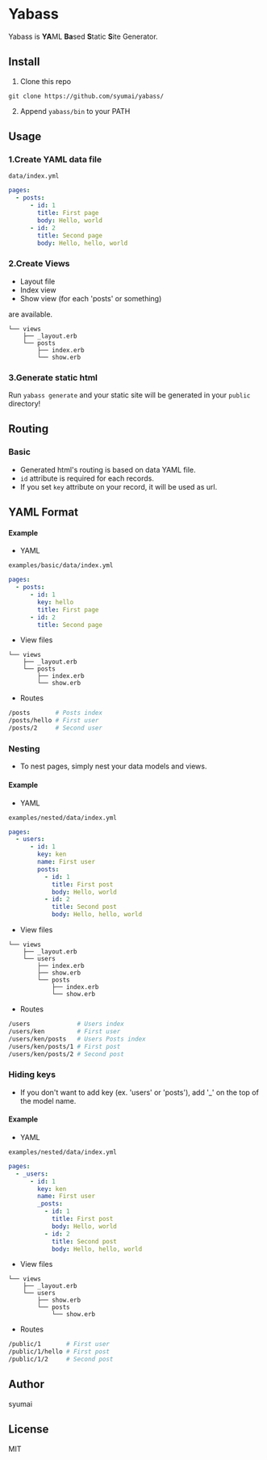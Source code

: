 # Yabass
Yabass is **YA**ML **Ba**sed **S**tatic **S**ite Generator.

## Install
1. Clone this repo

`git clone https://github.com/syumai/yabass/`

2. Append `yabass/bin` to your PATH

## Usage
### 1.Create YAML data file

`data/index.yml`
```yml
pages:
  - posts:
      - id: 1
        title: First page
        body: Hello, world
      - id: 2
        title: Second page
        body: Hello, hello, world
```

### 2.Create Views

* Layout file
* Index view
* Show view (for each 'posts' or something)

are available.

```
└── views
    ├── _layout.erb
	└── posts
		├── index.erb
		└── show.erb
```

### 3.Generate static html

Run `yabass generate` and your static site will be generated in your `public` directory!

## Routing

### Basic

* Generated html's routing is based on data YAML file.
* `id` attribute is required for each records.
* If you set `key` attribute on your record, it will be used as url.

## YAML Format

#### Example

* YAML

`examples/basic/data/index.yml`
```yml
pages:
  - posts:
      - id: 1
        key: hello
        title: First page
      - id: 2
        title: Second page
```

* View files

```
└── views
    ├── _layout.erb
	└── posts
		├── index.erb
		└── show.erb
```

* Routes

```sh
/posts       # Posts index
/posts/hello # First user
/posts/2     # Second user
```

### Nesting

* To nest pages, simply nest your data models and views.

#### Example

* YAML

`examples/nested/data/index.yml`
```yml
pages:
  - users:
      - id: 1
        key: ken
        name: First user
        posts:
          - id: 1
            title: First post
            body: Hello, world
          - id: 2
            title: Second post
            body: Hello, hello, world
```

* View files

```
└── views
    ├── _layout.erb
	└── users
		├── index.erb
		├── show.erb
		└── posts
		    ├── index.erb
		    └── show.erb
```

* Routes

```sh
/users             # Users index
/users/ken         # First user
/users/ken/posts   # Users Posts index
/users/ken/posts/1 # First post
/users/ken/posts/2 # Second post
```

### Hiding keys

* If you don't want to add key (ex. 'users' or 'posts'), add '\_' on the top of the model name.

#### Example

* YAML

`examples/nested/data/index.yml`
```yml
pages:
  - _users:
      - id: 1
        key: ken
        name: First user
        _posts:
          - id: 1
            title: First post
            body: Hello, world
          - id: 2
            title: Second post
            body: Hello, hello, world
```

* View files

```
└── views
    ├── _layout.erb
	└── users
		├── show.erb
		└── posts
		    └── show.erb
```

* Routes

```sh
/public/1       # First user
/public/1/hello # First post
/public/1/2     # Second post 
```


## Author
syumai

## License
MIT

